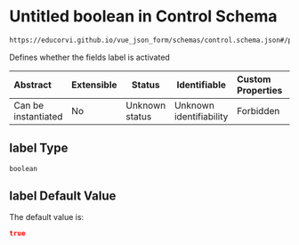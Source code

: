 # Untitled boolean in Control Schema

```txt
https://educorvi.github.io/vue_json_form/schemas/control.schema.json#/properties/label
```

Defines whether the fields label is activated


| Abstract            | Extensible | Status         | Identifiable            | Custom Properties | Additional Properties | Access Restrictions | Defined In                                                                     |
| :------------------ | ---------- | -------------- | ----------------------- | :---------------- | --------------------- | ------------------- | ------------------------------------------------------------------------------ |
| Can be instantiated | No         | Unknown status | Unknown identifiability | Forbidden         | Allowed               | none                | [control.schema.json\*](../schemas/control.schema.json "open original schema") |

## label Type

`boolean`

## label Default Value

The default value is:

```json
true
```
